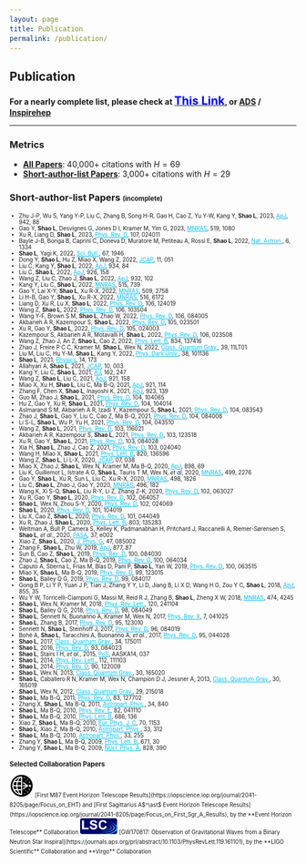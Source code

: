 ```yaml
---
layout: page
title: Publication
permalink: /publication/
---
```


<style>
table {
  font-family: arial, sans-serif;
  border-collapse: collapse;
  width: 100%;
}

td, th {
  border: 1px solid #dddddd;
  text-align: left;
  padding: 8px;
}

tr:nth-child(odd) {
  background-color: #dddddd;
}
</style>

<!-- <p></p>

### **Publication Metrics**

| <small> (last updated: December 2022) | **CITATION** | **$H$-FACTOR** | **LINK** |
| **All Papers** | 40,000+ | 69 | [Inspirehep](https://inspirehep.net/literature?sort=mostrecent&size=25&page=1&q=author%3ALi.Jing.Shao.1#with-citation-summary) |
| **Short-author-list Papers** | 3,000+ | 29 | [Inspirehep](https://inspirehep.net/literature?sort=mostrecent&size=25&page=1&q=author%3ALi.Jing.Shao.1%20AND%20not%20cn%3A%2A&ui-citation-summary=true) |

--- -->

<p></p>

## <b>Publication</b>

**For a nearly complete list, please check at [<big><big><font color="blue">This Link</font></big></big>](https://friendshao.github.io/docs/publist), or [ADS](https://ui.adsabs.harvard.edu/#/public-libraries/_Wy76FR4TQutMoiU0wKO_g) / [Inspirehep](https://inspirehep.net/literature?sort=mostrecent&size=25&page=1&q=author%3ALi.Jing.Shao.1#with-citation-summary)**

---

<p></p>

### **Metrics**

- [**All Papers**](https://inspirehep.net/literature?sort=mostrecent&size=25&page=1&q=author%3ALi.Jing.Shao.1#with-citation-summary): 40,000+ citations with $H=69$ 
- [**Short-author-list Papers**](https://inspirehep.net/literature?sort=mostrecent&size=25&page=1&q=author%3ALi.Jing.Shao.1%20AND%20not%20cn%3A%2A&ui-citation-summary=true): 3,000+ citations with $H=29$

### **Short-author-list Papers** <small><small>(incomplete)

- Zhu J-P, Wu S, Yang Y-P, Liu C, Zhang B, Song H-R, Gao H, Cao Z, Yu Y-W, Kang Y, **Shao L**, 2023, 
  <a href="https://doi.org/10.3847/1538-4357/aca527" style="color: #00bfff;">ApJ</a>, 942, 88 
- Gao Y, **Shao L**, Desvignes G, Jones D I, Kramer M, Yim G, 2023,
  <a href="https://doi.org/10.1093/mnras/stac3546" style="color: #00bfff;">MNRAS</a>, 519, 1080
- Xu R, Liang D, **Shao L**, 2023, 
  <a href="https://doi.org/10.1103/PhysRevD.107.024011" style="color: #00bfff;">Phys. Rev. D</a>, 107, 024011
- Bayle J-B, Bonga B, Caprini C, Doneva D, Muratore M, Petiteau A, Rossi E, **Shao L**, 2022,
  <a href="https://doi.org/10.1038/s41550-022-01847-0" style="color: #00bfff;">Nat. Astron.</a>, 6, 1334
- **Shao L**, Yagi K, 2022,
  <a href="https://doi.org/10.1016/j.scib.2022.09.018" style="color: #00bfff;">Sci. Bull.</a>, 67, 1946
- Dong Y, **Shao L**, Hu Z, Miao X, Wang Z, 2022, 
  <a href="https://doi.org/10.1088/1475-7516/2022/11/051" style="color: #00bfff;">JCAP</a>, 11, 051
- Liu C, Kang Y, **Shao L**, 2022,
  <a href="https://doi.org/10.3847/1538-4357/ac7a39" style="color: #00bfff;">ApJ</a>, 934, 84
- Liu C, **Shao L**, 2022,
  <a href="https://doi.org/10.3847/1538-4357/ac3cbf" style="color: #00bfff;">ApJ</a>, 926, 158
- Wang Z, Liu C, Zhao J, **Shao L**, 2022,
  <a href="https://doi.org/10.3847/1538-4357/ac6b99" style="color: #00bfff;">ApJ</a>, 932, 102
- Kang Y, Liu C, **Shao L**, 2022,
  <a href="https://doi.org/10.1093/mnras/stac1738" style="color: #00bfff;">MNRAS</a>, 515, 739
- Gao Y, Lai X-Y, **Shao L**, Xu R-X, 2022,
  <a href="https://doi.org/10.1093/mnras/stab3181" style="color: #00bfff;">MNRAS</a>, 509, 2758
- Li H-B, Gao Y, **Shao L**, Xu R-X, 2022,
  <a href="https://doi.org/10.1093/mnras/stac2622" style="color: #00bfff;">MNRAS</a>, 516, 6172
- Liang D, Xu R, Lu X, **Shao L**, 2022,
  <a href="https://doi.org/10.1103/PhysRevD.106.124019" style="color: #00bfff;">Phys. Rev. D</a>, 106, 124019
- Wang Z, **Shao L**, 2022,
  <a href="https://doi.org/10.1103/PhysRevD.106.103504" style="color: #00bfff;">Phys. Rev. D</a>, 106, 103504
- Wang Y-F, Brown S M, **Shao L**, Zhao W, 2022,
  <a href="https://doi.org/10.1103/PhysRevD.106.084005" style="color: #00bfff;">Phys. Rev. D</a>, 106, 084005
- Akbarieh A R, Kazempour S, **Shao L**, 2022,
  <a href="https://doi.org/10.1103/PhysRevD.105.023501" style="color: #00bfff;">Phys. Rev. D</a>, 105, 023501
- Xu R, Gao Y, **Shao L**, 2022,
  <a href="https://doi.org/10.1103/PhysRevD.105.024003" style="color: #00bfff;">Phys. Rev. D</a>, 105, 024003
- Kazempour S, Akbarieh A R, Motavalli H, **Shao L**, 2022,
  <a href="https://doi.org/10.1103/PhysRevD.106.023508" style="color: #00bfff;">Phys. Rev. D</a>, 106, 023508
- Wang Z, Zhao J, An Z, **Shao L**, Cao Z, 2022,
  <a href="https://doi.org/10.1016/j.physletb.2022.137416" style="color: #00bfff;">Phys. Lett. B</a>, 834, 137416
- Zhao J, Freire P C C, Kramer M, **Shao L**, Wex N, 2022,
  <a href="https://doi.org/10.1088/1361-6382/ac69a3" style="color: #00bfff;">Class. Quantum Grav.</a>, 39, 11LT01
- Liu M, Liu C, Hu Y-M, **Shao L**, Kang Y, 2022,
  <a href="https://doi.org/10.1016/j.dark.2022.101136" style="color: #00bfff;">Phys. Dark Univ.</a>, 38, 101136
- **Shao L**, 2021,
  <a href="https://physics.aps.org/articles/v14/173" style="color: #00bfff;">Physics</a>, 14, 173
- Allahyari A, **Shao L**, 2021,
  <a href="https://doi.org/10.1088/1475-7516/2021/10/003" style="color: #00bfff;">JCAP</a>, 10, 003
- Kang Y, Liu C, **Shao L**, 2021,
  <a href="https://doi.org/10.3847/1538-3881/ac23d8" style="color: #00bfff;">AJ</a>, 162, 247
- Wang Z, **Shao L**, Liu C, 2021,
  <a href="https://doi.org/10.3847/1538-4357/ac223c" style="color: #00bfff;">ApJ</a>, 921, 158
- Miao X, Xu H, **Shao L**, Liu C, Ma B-Q, 2021,
  <a href="https://doi.org/10.3847/1538-4357/ac1d48" style="color: #00bfff;">ApJ</a>, 921, 114
- Zhang F, Chen X, **Shao L**, Inayoshi K, 2021,
  <a href="https://doi.org/10.3847/1538-4357/ac2c07" style="color: #00bfff;">ApJ</a>, 923, 139
- Guo M, Zhao J, **Shao L**, 2021,
  <a href="https://doi.org/10.1103/PhysRevD.104.104065" style="color: #00bfff;">Phys. Rev. D</a>, 104, 104065
- Hu Z, Gao Y, Xu R, **Shao L**, 2021,
  <a href="https://doi.org/10.1103/PhysRevD.104.104014" style="color: #00bfff;">Phys. Rev. D</a>, 104, 104014
- Aslmarand S M, Akbarieh A R, Izadi Y, Kazempour S, **Shao L**, 2021,
  <a href="https://doi.org/10.1103/PhysRevD.104.083543" style="color: #00bfff;">Phys. Rev. D</a>, 104, 083543
- Zhao J, **Shao L**, Gao Y, Liu C, Cao Z, Ma B-Q, 2021,
  <a href="https://doi.org/10.1103/PhysRevD.104.084008" style="color: #00bfff;">Phys. Rev. D</a>, 104, 084008
- Li S-L, **Shao L**, Wu P, Yu H, 2021,
  <a href="https://doi.org/10.1103/PhysRevD.104.043510" style="color: #00bfff;">Phys. Rev. D</a>, 104, 043510
- Wang Z, **Shao L**, 2021,
  <a href="https://doi.org/10.1103/PhysRevD.103.116021" style="color: #00bfff;">Phys. Rev. D</a>, 103, 116021
- Akbarieh A R, Kazempour S, **Shao L**, 2021,
  <a href="https://doi.org/10.1103/PhysRevD.103.123518" style="color: #00bfff;">Phys. Rev. D</a>, 103, 123518
- Xu R, Gao Y, **Shao L**, 2021,
  <a href="https://doi.org/10.1103/PhysRevD.103.084028" style="color: #00bfff;">Phys. Rev. D</a>, 103, 084028
- Xia H, **Shao L**, Zhao J, Cao Z, 2021,
  <a href="https://doi.org/10.1103/PhysRevD.103.024040" style="color: #00bfff;">Phys. Rev. D</a>, 103, 024040
- Wang H, Miao X, **Shao L**, 2021,
  <a href="https://doi.org/10.1016/j.physletb.2021.136596" style="color: #00bfff;">Phys. Lett. B</a>, 820, 136596
- Wang Z, **Shao L**, Li L-X, 2020,
  <a href="https://doi.org/10.1088/1475-7516/2020/07/038" style="color: #00bfff;">JCAP</a>, 07, 038
- Miao X, Zhao J, **Shao L**, Wex N, Kramer M, Ma B-Q, 2020,
  <a href="https://doi.org/10.3847/1538-4357/ab9dfe" style="color: #00bfff;">ApJ</a>, 898, 69
- Liu K, Guillemot L, Istrate A G, **Shao L**, Tauris T M, Wex N, *et al*, 2020,
  <a href="https://doi.org/10.1093/mnras/staa2993" style="color: #00bfff;">MNRAS</a>, 499, 2276
- Gao Y, **Shao L**, Xu R, Sun L, Liu C, Xu R-X, 2020,
  <a href="https://doi.org/10.1093/mnras/staa2476" style="color: #00bfff;">MNRAS</a>, 498, 1826
- Liu C, **Shao L**, Zhao J, Gao Y, 2020,
  <a href="https://doi.org/10.1093/mnras/staa1512" style="color: #00bfff;">MNRAS</a>, 496, 182
- Wang K, Xi S-Q, **Shao L**, Liu R-Y, Li Z, Zhang Z-K, 2020,
  <a href="https://doi.org/10.1103/PhysRevD.102.063027" style="color: #00bfff;">Phys. Rev. D</a>, 102, 063027
- Xu R, Gao Y, **Shao L**, 2020,
  <a href="https://doi.org/10.1103/PhysRevD.102.064057" style="color: #00bfff;">Phys. Rev. D</a>, 102, 064057
- **Shao L**, Wex N, Zhou S-Y, 2020,
  <a href="https://doi.org/10.1103/PhysRevD.102.024069" style="color: #00bfff;">Phys. Rev. D</a>, 102, 024069
- **Shao L**, 2020,
  <a href="https://doi.org/10.1103/PhysRevD.101.104019" style="color: #00bfff;">Phys. Rev. D</a>, 101, 104019
- Liu X, Cao Z, **Shao L**, 2020,
  <a href="https://doi.org/10.1103/PhysRevD.101.044049" style="color: #00bfff;">Phys. Rev. D</a>, 101, 044049
- Xu R, Zhao J, **Shao L**, 2020,
  <a href="https://doi.org/10.1016/j.physletb.2020.135283" style="color: #00bfff;">Phys. Lett. B</a>, 803, 135283
- Weltman A, Bull P, Camera S, Kelley K, Padmanabhan H, Pritchard J, Raccanelli A, Riemer-Sørensen S, **Shao L**, *et al.*, 2020,
  <a href="https://doi.org/10.1017/pasa.2019.42" style="color: #00bfff;">PASA</a>, 37, e002
- Xiao Z, **Shao L**, 2020,
  <a href="https://doi.org/10.1088/1361-6471/ab8c30" style="color: #00bfff;">J. Phys. G</a>, 47, 085002
- Zhang F, **Shao L**, Zhu W, 2019,
  <a href="https://doi.org/10.3847/1538-4357/ab1b28" style="color: #00bfff;">ApJ</a>, 877, 87
- Sun B, Cao Z, **Shao L**, 2019,
  <a href="https://doi.org/10.1103/PhysRevD.100.084030" style="color: #00bfff;">Phys. Rev. D</a>, 100, 084030
- Zhao J, **Shao L**, Cao Z, Ma B-Q, 2019,
  <a href="https://doi.org/10.1103/PhysRevD.100.064034" style="color: #00bfff;">Phys. Rev. D</a>, 100, 064034
- Caputo A, Sberna L, Frias M, Blas D, Pani P, **Shao L**, Yan W, 2019,
  <a href="https://doi.org/10.1103/PhysRevD.100.063515" style="color: #00bfff;">Phys. Rev. D</a>, 100, 063515
- Miao X, **Shao L**, Ma B-Q, 2019,
  <a href="https://doi.org/10.1103/PhysRevD.99.123015" style="color: #00bfff;">Phys. Rev. D</a>, 99, 123015
- **Shao L**, Bailey Q G, 2019, 
  <a href="https://doi.org/10.1103/PhysRevD.99.084017" style="color: #00bfff;">Phys. Rev. D</a>, 99, 084017
- Gong B P, Li Y P, Yuan J P, Tian J, Zhang Y Y, Li D, Jiang B, Li X D, Wang H G, Zou Y C, **Shao L**, 2018,
  <a href="https://doi.org/10.3847/1538-4357/aaac34" style="color: #00bfff;">ApJ</a>, 855, 35
- Wu Y W, Torricelli-Ciamponi G, Massi M, Reid R J, Zhang B, **Shao L**, Zheng X W, 2018,
  <a href="https://doi.org/10.1093/mnras/stx3003" style="color: #00bfff;">MNRAS</a>, 474, 4245
- **Shao L**, Wex N, Kramer M, 2018,
  <a href="https://doi.org/10.1103/PhysRevLett.120.241104" style="color: #00bfff;">Phys. Rev. Lett.</a>, 120, 241104
- **Shao L**, Bailey Q G, 2018,
  <a href="https://doi.org/10.1103/PhysRevD.98.084049" style="color: #00bfff;">Phys. Rev. D</a>, 98, 084049
- **Shao L**, Sennett N, Buonanno A, Kramer M, Wex N, 2017,
  <a href="https://doi.org/10.1103/PhysRevX.7.041025" style="color: #00bfff;">Phys. Rev. X</a>, 7, 041025
- **Shao L**, Zhang B, 2017,
  <a href="https://doi.org/10.1103/PhysRevD.95.123010" style="color: #00bfff;">Phys. Rev. D</a>, 95, 123010
- Sennett N, **Shao L**, Steinhoff J, 2017,
  <a href="https://doi.org/10.1103/PhysRevD.96.084019" style="color: #00bfff;">Phys. Rev. D</a>, 96, 084019
- Bohé A, **Shao L**, Taracchini A, Buonanno A, *et al.*, 2017,
  <a href="https://doi.org/10.1103/PhysRevD.95.044028" style="color: #00bfff;">Phys. Rev. D</a>, 95, 044028
- **Shao L**, 2017,
  <a href="https://doi.org/10.1088/1361-6382/aa8124" style="color: #00bfff;">Class. Quantum Grav.</a>, 34, 175011
- **Shao L**, 2016,
  <a href="https://doi.org/10.1103/PhysRevD.93.084023" style="color: #00bfff;">Phys. Rev. D</a>, 93, 084023
- **Shao L**, Stairs I H, *et al.*, 2015,
  <a href="https://doi.org/10.22323/1.215.0042" style="color: #00bfff;">PoS</a>, AASKA14, 037
- **Shao L**, 2014,
  <a href="https://doi.org/10.1103/PhysRevLett.112.111103" style="color: #00bfff;">Phys. Rev. Lett.</a>, 112, 111103
- **Shao L**, 2014,
  <a href="https://doi.org/10.1103/PhysRevD.90.122009" style="color: #00bfff;">Phys. Rev. D</a>, 90, 122009
- **Shao L**, Wex N, 2013,
  <a href="https://doi.org/10.1088/0264-9381/30/16/165020" style="color: #00bfff;">Class. Quantum Grav.</a>, 30, 165020
- **Shao L**, Caballero R N, Kramer M, Wex N, Champion D J, Jessner A, 2013,
  <a href="https://doi.org/10.1088/0264-9381/30/16/165019" style="color: #00bfff;">Class. Quantum Grav.</a>, 30, 165019
- **Shao L**, Wex N, 2012,
  <a href="https://doi.org/10.1088/0264-9381/29/21/215018" style="color: #00bfff;">Class. Quantum Grav.</a>, 29, 215018
- **Shao L**, Ma B-Q, 2011,
  <a href="https://doi.org/10.1103/PhysRevD.83.127702" style="color: #00bfff;">Phys. Rev. D</a>, 83, 127702
- Zhang X, **Shao L**, Ma B-Q, 2011,
  <a href="https://doi.org/10.1016/j.astropartphys.2011.03.001" style="color: #00bfff;">Astropart. Phys.</a>, 34, 840
- **Shao L**, Ma B-Q, 2010,
  <a href="https://doi.org/10.1103/PhysRevE.82.041110" style="color: #00bfff;">Phys. Rev. E</a>, 82, 041110
- **Shao L**, Ma B-Q, 2010,
  <a href="https://doi.org/10.1016/j.physletb.2010.02.049" style="color: #00bfff;">Phys. Lett. B</a>, 686, 136
- Xiao Z, **Shao L**, Ma B-Q, 2010,
  <a href="https://doi.org/10.1140/epjc/s10052-010-1502-4" style="color: #00bfff;">Eur. Phys. J. C</a>, 70, 1153
- **Shao L**, Xiao Z, Ma B-Q, 2010,
  <a href="https://doi.org/10.1016/j.astropartphys.2010.03.003" style="color: #00bfff;">Astropart. Phys.</a>, 33, 312
- **Shao L**, Ma B-Q, 2010,
  <a href="https://doi.org/10.1016/j.astropartphys.2010.02.003" style="color: #00bfff;">Astropart. Phys.</a>, 33, 255
- Zhang Y, **Shao L**, Ma B-Q, 2009,
  <a href="https://doi.org/10.1016/j.physletb.2008.11.033" style="color: #00bfff;">Phys. Lett. B</a>, 671, 30
- Zhang Y, **Shao L**, Ma B-Q, 2009,
  <a href="https://doi.org/10.1016/j.nuclphysa.2009.07.006" style="color: #00bfff;">Nucl. Phys. A</a>, 828, 390

<!-- ### **Selected First-author/Corresponding-author Papers**

0. R. Xu, D. Liang, **L.  Shao**, [Static spherical vacuum solutions in the
bumblebee gravity model](https://arxiv.org/abs/2209.02209), *Phys. Rev. D* 107
(2023) 024011

0. Y. Gao, **L.  Shao**, G. Desvignes, D.I. Jones, M. Kramer, G. Yim,
[Precession of magnetars: dynamical evolutions and modulations on polarized
electromagnetic waves](https://arxiv.org/abs/2211.17087), *Mon. Not.  R. Astron.
Soc.* 519 (2023) 1080

0. **L. Shao**, K. Yagi, [Neutron stars as extreme laboratories for gravity
tests](https://arxiv.org/abs/2209.03351), *Sci. Bull.* 67 (2022) 1946
- <small>Featured by Science Bulletin:
    [link](https://mp.weixin.qq.com/s/XzI8A_mOEGkHQIt-KPXn5A)
    <img src="SB.png" alt="scibull" style="height:20px;">

0. D. Liang, R. Xu, X. Lu, **L. Shao**, [Polarizations of gravitational waves in
the bumblebee gravity model](http://arxiv.org/abs/2207.14423), *Phys. Rev. D* 106 (2022) 124019

0. J. Zhao, P.C.C. Freire, M.  Kramer, **L. Shao**, N. Wex, [Closing a
spontaneous-scalarization window with binary
pulsars](https://arxiv.org/abs/2201.03771), *Class. Quantum Grav.* 39 (2022)
11LT01

0. C. Liu, **L. Shao**, [Neutron star$-$neutron star and neutron star$-$black
hole mergers: multiband observations and early
warnings](https://arxiv.org/abs/2108.08490), *Astrophys. J.* 926 (2022) 158

0. Y. Gao, X.-Y. Lai, **L.  Shao**, R.-X. Xu, [Rotation and deformation of
strangeon stars in the Lennard-Jones model](https://arxiv.org/abs/2109.13234),
*Mon. Not. R. Astron. Soc.* 509 (2022) 2758

0. **L. Shao**, [General relativity withstands double pulsar's
scrutiny](https://physics.aps.org/articles/v14/173), *Physics* 14 (2021) 173

0. Y. Kang, C. Liu, **L. Shao**, [Prospects for detecting exoplanets around
double white dwarfs with LISA and Taiji](https://arxiv.org/abs/2108.01357),
*Astron.  J.* 162 (2021) 247
  - <small>Featured by Kavli Institute for Astronomy and Astrophysics, Peking University:
    [link](http://kiaa.pku.edu.cn/info/1031/7776.htm) 
  <img src="pku.png" alt="PKU" style="height:30px;">

0. Z. Wang, **L. Shao**, C. Liu, [New limits on the Lorentz/CPT symmetry through
fifty gravitational-wave events](https://arxiv.org/abs/2108.02974), *Astrophys.
J.* 921 (2021) 158
  - <small>Featured by School of Physics, Peking University:
    [link](https://mp.weixin.qq.com/s/Cp2NcWvC7Ldi4jbZxLzIsw) 
  <img src="pku.png" alt="PKU" style="height:30px;">

0. X. Miao, H. Xu,  **L.  Shao**, C. Liu, B.-Q. Ma,
  [Stringent tests of gravity with highly relativistic binary pulsars in the era
  of LISA and SKA](https://arxiv.org/abs/2107.05812), *Astrophys. J.* 921 (2021)
  114

0. **L. Shao**, [Combined search for anisotropic birefringence in the
gravitational-wave transient catalog
GWTC-1](https://arxiv.org/abs/2002.01185),
*Phys. Rev. D* 101 (2020) 104019

0. X. Miao, J. Zhao, **L. Shao**, N. Wex, *et al.*, [Tests of conservation
laws in post-Newtonian gravity with binary
pulsars](https://arxiv.org/abs/2006.09652), *Astrophys. J.* 898
(2020) 69

0. **L. Shao**, N. Wex, S.-Y. Zhou, 
  [New graviton mass bound from binary
  pulsars](https://arxiv.org/abs/2007.04531), *Phys. Rev. D* 102 (2020) 024069

0. **L. Shao**, Q.G. Bailey, [Testing the gravitational weak equivalence
principle in the standard-model extension with binary
pulsars](https://arxiv.org/abs/1903.11760), *Phys. Rev. D* 99 (2019)
084017

0. **L. Shao**, Q.G. Bailey, [Testing velocity-dependent CPT-violating
gravitational forces with radio pulsars](https://arxiv.org/abs/1810.06332),
*Phys. Rev. D* 98 (2018) 084049

0. **L. Shao**, N. Wex, M. Kramer,
   [Testing the universality of free fall towards dark matter with radio
   pulsars](https://arxiv.org/abs/1805.08408),
   *Phys. Rev. Lett.* 120 (2018) 241104
  - <small>Featured by PRL editors as an "Editors' Suggestion" [[certificate]](LQ16789.pdf)
  <img src="suggestion_PRL.jpg" alt="PRL" style="width:30px;height:30px;"> 
  - <small>Featured by
    the Max Planck Institute for Radio Astronomy: 
[English](https://www.mpifr-bonn.mpg.de/pressreleases/2018/8) /
[German](https://www.mpifr-bonn.mpg.de/pressemeldungen/2018/8)
  <img src="mpifr.png" alt="PRL" style="width:32px;height:32px;"> 

0. **L. Shao**, B.  Zhang, [Bayesian framework to constrain the photon mass
with a catalog of fast radio bursts](https://arxiv.org/abs/1705.01278),
*Phys. Rev. D* 95 (2017) 123010

0. **L. Shao**, N. Sennett, A. Buonanno, M. Kramer, N. Wex,
    [Constraining nonperturbative strong-field effects in scalar-tensor gravity
    by combining pulsar timing and laser-interferometer gravitational-wave
    detectors](http://arxiv.org/abs/1704.07561), 
    *Phys. Rev. X* 7 (2017) 041025
  - <small>Featured by the Max Planck Institute for Gravitational Physics
    (Albert Einstein
    Institute): [English](http://www.aei.mpg.de/2147555/stronger-tests-of-einstein-s-relativity)
    <img src="aei.png" alt="aei" style="height:35px;"> 

0. A. Bohé, **L. Shao**, A. Taracchini, A. Buonanno, *et al.*, 
    [Improved effective-one-body model of spinning, nonprecessing binary black
    holes for the era of gravitational-wave astrophysics with advanced
    detectors](http://arxiv.org/abs/1611.03703), 
   *Phys. Rev. D* 95 (2017) 044028
  - <small>Implemented as the "SEOBNRv4" waveform model in LIGO Algorithm Library
  <img src="LIGO.jpg" alt="LIGO" style="height:28px;">

0. **L. Shao**, 
    [Testing the strong equivalence principle with the triple pulsar PSR
    J0337+1715](http://arxiv.org/abs/1602.05725), 
    *Phys. Rev. D* 93 (2016) 084023 
  - <small>Featured by PRD editors as an "Editors' Suggestion"
  <img src="suggestion_PRD.png" alt="PRD" style="width:30px;height:30px;">

0. **L. Shao**, N.  Wex, [Tests of gravitational symmetries with radio
pulsars](https://arxiv.org/abs/1604.03662),
*Sci. China Phys. Mech. Astron.* 59 (2016) 699501

0. **L. Shao**, I.H.  Stairs, *et al.*, [Testing gravity with pulsars in the
SKA era](https://arxiv.org/abs/1501.00058),
*PoS* (AASKA14) 042
  - <small>Chapter in SKA white paper "Advancing Astrophysics with the Square
  Kilometre Array"

0. **L. Shao**, [New pulsar limit on local Lorentz invariance violation of
gravity in the standard-model extension](https://arxiv.org/abs/1412.2320),
*Phys. Rev. D* 90 (2014) 122009

0. **L. Shao**,
    [Tests of local Lorentz invariance violation of gravity in the standard
    model extension](http://arxiv.org/abs/1402.6452), 
    *Phys. Rev. Lett.* 112 (2014) 111103 
  - <small>Featured by School of Physics, Peking University:
    [English](http://www.phy.pku.edu.cn/english/news/140304.xml) / 
    [Chinese](http://www.phy.pku.edu.cn/research/projects/140304.xml)
  <img src="pku.png" alt="PKU" style="height:30px;">

0. **L. Shao**, R.N. Caballero, M. Kramer, *et al.*,
    [A new limit on local Lorentz invariance violation of gravity from solitary
    pulsars](http://arxiv.org/abs/1307.2552),
    *Class. Quantum Grav.* 30 (2013) 165019 
  - <small>Highlighted by Classical and Quantum Gravity [[certificate]](IOP_sck+13.pdf)
  <img src="iop.gif" alt="IOP" style="height:38px;">

0. **L. Shao**, N. Wex, 
    [New limits on the violation of local position invariance of
    gravity](http://arxiv.org/abs/1307.2637),
    *Class. Quantum Grav.* 30 (2013) 165020
  - <small>Highlighted by Classical and Quantum Gravity [[certificate]](IOP_sw13.pdf)
  <img src="iop.gif" alt="IOP" style="height:38px;">

0. **L. Shao**, N. Wex,
    [New tests of local Lorentz invariance of gravity with small-eccentricity
    binary pulsars](http://arxiv.org/abs/1209.4503),
    *Class. Quantum Grav.* 29 (2012) 215018
  - <small>Highlighted by Classical and Quantum Gravity [[certificate]](IOP_sw12.pdf)
  <img src="iop.gif" alt="IOP" style="height:38px;">

0. **L. Shao**, Z. Xiao, B.-Q.  Ma, 
  [Lorentz violation from cosmological objects with very high energy photon
  emissions](https://arxiv.org/abs/0911.2276),
  *Astropart. Phys.* 33 (2010) 312

0. **L. Shao**, B.-Q. Ma,
    [The significant digit law in statistical
    physics](http://arxiv.org/abs/1005.0660),
    *Physica A* 389 (2010) 3109
  - <small>Invited to Wolfram Demonstrations
    Project: [link](http://demonstrations.wolfram.com/BenfordsLawInStatisticalPhysics/)
  <img src="mathematica.png" alt="Math" style="height:30px;">
{: reversed="reversed"} -->

### **Selected Collaboration Papers**

<img src="EHT.png" alt="EHT" style="height:40px;">
[First M87 Event Horizon Telescope
Results](https://iopscience.iop.org/journal/2041-8205/page/Focus_on_EHT) and 
[First Sagittarius A$^\ast$ Event Horizon Telescope
Results](https://iopscience.iop.org/journal/2041-8205/page/Focus_on_First_Sgr_A_Results),
by the **Event Horizon Telescope** Collaboration

<img src="LSC.png" alt="LSC" style="height:28px;">
[GW170817:
   Observation of Gravitational Waves from a Binary Neutron Star
Inspiral](https://journals.aps.org/prl/abstract/10.1103/PhysRevLett.119.161101),
by the **LIGO Scientific** Collaboration and **Virgo** Collaboration




<script type="text/x-mathjax-config">
  MathJax.Hub.Config({
    tex2jax: {
      inlineMath: [ ['$','$'] ],
      processEscapes: true
    }
  });
</script>
<script type="text/javascript" src="https://cdn.mathjax.org/mathjax/latest/MathJax.js?config=TeX-AMS-MML_HTMLorMML">
</script>
